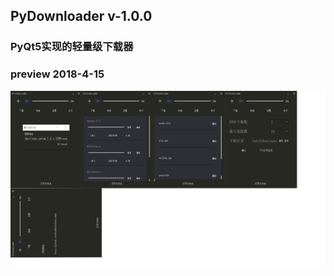 ## PyDownloader v-1.0.0
### PyQt5实现的轻量级下载器
### preview 2018-4-15
[![](https://github.com/FreeHe/PyDownloader/raw/master/preview.png)](https://github.com/FreeHe/source/raw/master/py-downloader.mp4)
